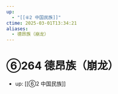 ```yaml
---
up:
  - "[[⑥2 中国民族]]"
ctime: 2025-03-01T13:34:21
aliases:
  - 德昂族（崩龙）
---
```


# ⑥264 德昂族（崩龙）

- up: [[⑥2 中国民族]]
